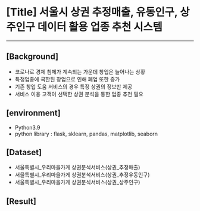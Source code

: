 # [Title] 서울시 상권 추정매출, 유동인구, 상주인구 데이터 활용 업종 추천 시스템
--------
## [Background]

* 코로나로 경제 침체가 계속되는 가운데 창업은 늘어나는 상황
* 특정업종에 국한된 창업으로 인해 폐업 또한 증가
* 기존 창업 도움 서비스의 경우 특정 상권의 정보만 제공
* 서비스 이용 고객이 선택한 상권 분석을 통한 업종 추천 필요 

## [environment]

* Python3.9
* python library : flask, sklearn, pandas, matplotlib, seaborn 

## [Dataset]

* 서울특별시_우리마을가게 상권분석서비스(상권_추정매출)
* 서울특별시_우리마을가게 상권분석서비스(상권_추정유동인구)
* 서울특별시_우리마을가게 상권분석서비스(상권_상주인구)

## [Result]
